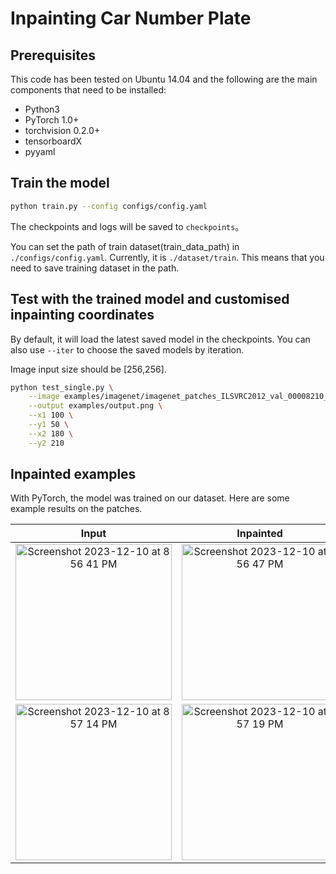 # Inpainting Car Number Plate

## Prerequisites
This code has been tested on Ubuntu 14.04 and the following are the main components that need to be installed:
- Python3
- PyTorch 1.0+
- torchvision 0.2.0+
- tensorboardX
- pyyaml

## Train the model
```bash
python train.py --config configs/config.yaml
```

The checkpoints and logs will be saved to `checkpoints`。

You can set the path of train dataset(train_data_path) in `./configs/config.yaml`.
Currently, it is `./dataset/train`. This means that you need to save training dataset in the path.

## Test with the trained model and customised inpainting coordinates
By default, it will load the latest saved model in the checkpoints. You can also use `--iter` to choose the saved models by iteration.

Image input size should be [256,256].

```bash
python test_single.py \
	--image examples/imagenet/imagenet_patches_ILSVRC2012_val_00008210_input.png \
	--output examples/output.png \
	--x1 100 \
	--y1 50 \
	--x2 180 \
	--y2 210
```



## Inpainted examples

With PyTorch, the model was trained on our dataset. Here are some example results on the patches.


| Input | Inpainted |
|:---:|:---:|
|<img width="250" alt="Screenshot 2023-12-10 at 8 56 41 PM" src="https://github.com/jeewonkimm2/generative-inpainting-pytorch/assets/108987773/a282508c-aa39-4816-b756-dfb60c88987f">  | <img width="250" alt="Screenshot 2023-12-10 at 8 56 47 PM" src="https://github.com/jeewonkimm2/generative-inpainting-pytorch/assets/108987773/55e3d466-5dc0-43a1-801b-ee85d3a6fb1c">|
|<img width="250" alt="Screenshot 2023-12-10 at 8 57 14 PM" src="https://github.com/jeewonkimm2/generative-inpainting-pytorch/assets/108987773/fd666ad4-792b-4de9-b7c9-fad1d3ff0e15">|<img width="250" alt="Screenshot 2023-12-10 at 8 57 19 PM" src="https://github.com/jeewonkimm2/generative-inpainting-pytorch/assets/108987773/2ceccc88-7072-4bdc-a4fb-59ec0eec7fb5">


